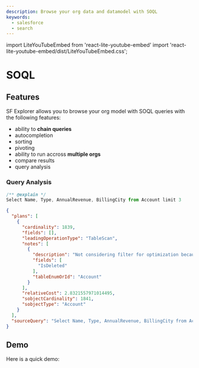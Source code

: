 ```yaml
---
description: Browse your org data and datamodel with SOQL
keywords:
  - salesforce
  - search
---
```


import LiteYouTubeEmbed from 'react-lite-youtube-embed'
import 'react-lite-youtube-embed/dist/LiteYouTubeEmbed.css';


# SOQL

## Features

SF Explorer allows you to browse your org model with SOQL queries with the following features:
- ability to **chain queries**
- autocompletion 
- sorting
- pivoting
- ability to run accross **multiple orgs**
- compare results
- query analysis


### Query Analysis

```js
/** @explain */
Select Name, Type, AnnualRevenue, BillingCity from Account limit 3
```

```json
{
  "plans": [
    {
      "cardinality": 1839,
      "fields": [],
      "leadingOperationType": "TableScan",
      "notes": [
        {
          "description": "Not considering filter for optimization because unindexed",
          "fields": [
            "IsDeleted"
          ],
          "tableEnumOrId": "Account"
        }
      ],
      "relativeCost": 2.8321557971014495,
      "sobjectCardinality": 1841,
      "sobjectType": "Account"
    }
  ],
  "sourceQuery": "Select Name, Type, AnnualRevenue, BillingCity from Account limit 3"
}
```

## Demo

Here is a quick demo:
<LiteYouTubeEmbed
              id="Yz6EHxIq35s"
              params="autoplay=1&autohide=1&showinfo=0&rel=0"
              title="View and compare flexipages"
              poster="maxresdefault"
              webp
            />

